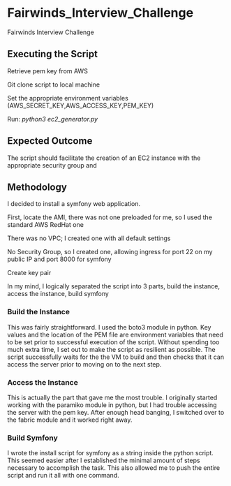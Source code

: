 # Fairwinds_Interview_Challenge
Fairwinds Interview Challenge

## Executing the Script
Retrieve pem key from AWS

Git clone script to local machine

Set the appropriate environment variables (AWS_SECRET_KEY,AWS_ACCESS_KEY,PEM_KEY)

Run:
  *python3 ec2_generator.py*

## Expected Outcome

The script should facilitate the creation of an EC2 instance with the appropriate security group and 

## Methodology
I decided to install a symfony web application.

First, locate the AMI, there was not one preloaded for me, so I used the standard AWS RedHat one

There was no VPC; I created one with all default settings

No Security Group, so I created one, allowing ingress for port 22 on my public IP and port 8000 for symfony

Create key pair

In my mind, I logically separated the script into 3 parts, build the instance, access the instance, build symfony

### Build the Instance

This was fairly straightforward. I used the boto3 module in python. Key values and the location of the PEM file are environment variables that need to be set prior to successful execution of the script. Without spending too much extra time, I set out to make the script as resilient as possible. The script successfully waits for the the VM to build and then checks that it can access the server prior to moving on to the next step.

### Access the Instance

This is actually the part that gave me the most trouble. I originally started working with the paramiko module in python, but I had trouble accessing the server with the pem key. After enough head banging, I switched over to the fabric module and it worked right away.

### Build Symfony

I wrote the install script for symfony as a string inside the python script. This seemed easier after I established the minimal amount of steps necessary to accomplish the task. This also allowed me to push the entire script and run it all with one command.


